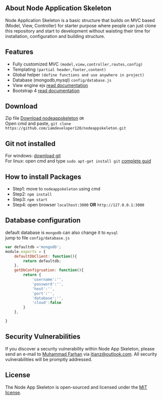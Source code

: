 ## About Node Application Skeleton

Node Application Skeleton is a basic structure that builds on MVC based (Model, View, Controller) for starter purpose where people can just clone this repository and start to development without waisting their time for installation, configuration and building structure.  

## Features
- Fully customized MVC `(model,view,controller,routes,config)`
- Templating `(partial header,footer,content)`
- Global helper `(define functions and use anywhere in project)`
- Database (mongodb,mysql) `config/database.js`
- View engine ejs [read documentation](https://ejs.co/#install)
- Bootstrap 4 [read documentation](https://getbootstrap.com/docs/4.1/getting-started/introduction/)

## Download  
Zip file [Download nodeappskeleton](https://github.com/iamdeveloper120/nodeappskeleton/archive/master.zip) `OR`  
Open cmd and paste, `git clone https://github.com/iamdeveloper120/nodeappskeleton.git`  

## Git not installed  
For windows: [download git](https://git-scm.com/download/win)  
For linux: open cmd and type  `sudo apt-get install git` [complete guid](https://www.liquidweb.com/kb/install-git-ubuntu-16-04-lts/)

## How to install Packages  
- Step1: move to `nodeappskeleton` using cmd
- Step2: `npm install`
- Step3: `npm start`
- Step4: open browser `localhost:3000` **OR** `http://127.0.0.1:3000`  

## Database configuration
default database is `mongodb` can also change it to `mysql`  
jump to file `config/database.js`
```javascript
var defaultdb ='mongodb';
module.exports = {
    defaultDbClient: function(){
        return defaultdb;
    },
    getDbConfigruation: function(){
        return {
            'username':'',
            'password':'',
            'host':'',
            'port':'',
            'database':'',
            'cloud':false
        }
    },

}
```
## Security Vulnerabilities  
If you discover a security vulnerability within Node App Skeleton, please send an e-mail to [Muhammad Farhan](https://www.linkedin.com/in/iamdeveloper120/) via [itianz@outlook.com](mailto:itianz@outlook.com). All security vulnerabilities will be promptly addressed.

## License  
The Node App Skeleton is open-sourced and licensed under the [MIT license](https://opensource.org/licenses/MIT).
